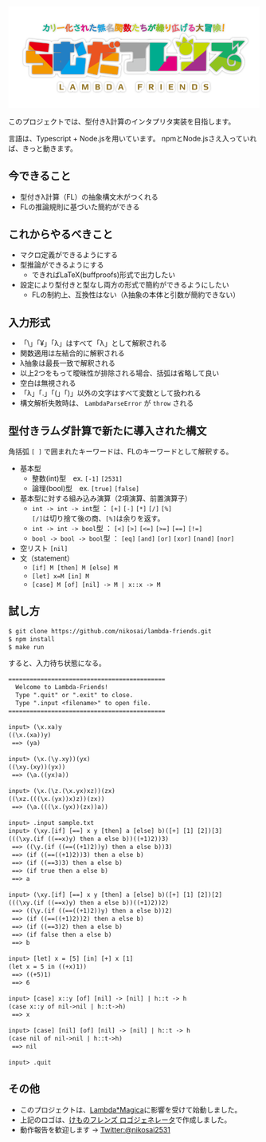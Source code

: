 ![らむだフレンズ](logo.png "らむだフレンズ")

このプロジェクトでは、型付きλ計算のインタプリタ実装を目指します。

言語は、Typescript + Node.jsを用いています。
npmとNode.jsさえ入っていれば、きっと動きます。

## 今できること
* 型付きλ計算（FL）の抽象構文木がつくれる
* FLの推論規則に基づいた簡約ができる

## これからやるべきこと
* マクロ定義ができるようにする
* 型推論ができるようにする
  + できればLaTeX(buffproofs)形式で出力したい
* 設定により型付きと型なし両方の形式で簡約ができるようにしたい
  + FLの制約上、互換性はない（λ抽象の本体と引数が簡約できない）

## 入力形式
* 「\」「¥」「λ」はすべて「λ」として解釈される
* 関数適用は左結合的に解釈される
* λ抽象は最長一致で解釈される
* 以上2つをもって曖昧性が排除される場合、括弧は省略して良い
* 空白は無視される
* 「λ」「.」「(」「)」以外の文字はすべて変数として扱われる
* 構文解析失敗時は、 `LambdaParseError` が `throw` される

## 型付きラムダ計算で新たに導入された構文
角括弧 `[ ]` で囲まれたキーワードは、FLのキーワードとして解釈する。
* 基本型
  + 整数(int)型　ex. `[-1]` `[2531]`
  + 論理(bool)型　ex. `[true]` `[false]`
* 基本型に対する組み込み演算（2項演算、前置演算子）
  + `int -> int -> int`型 ： `[+]` `[-]` `[*]` `[/]` `[%]`  
    `[/]`は切り捨て後の商、`[%]`は余りを返す。
  + `int -> int -> bool`型 ： `[<]` `[>]` `[<=]` `[>=]` `[==]` `[!=]`
  + `bool -> bool -> bool`型 ： `[eq]` `[and]` `[or]` `[xor]` `[nand]` `[nor]`
* 空リスト `[nil]`
* 文（statement）
  + `[if] M [then] M [else] M`
  + `[let] x=M [in] M`
  + `[case] M [of] [nil] -> M | x::x -> M`

## 試し方
```
$ git clone https://github.com/nikosai/lambda-friends.git
$ npm install
$ make run
```

すると、入力待ち状態になる。

```
============================================
  Welcome to Lambda-Friends!
  Type ".quit" or ".exit" to close.
  Type ".input <filename>" to open file.
============================================

input> (\x.xa)y
((\x.(xa))y)
 ==> (ya)

input> (\x.(\y.xy))(yx)
((\xy.(xy))(yx))
 ==> (\a.((yx)a))

input> (\x.(\z.(\x.yx)xz))(zx)
((\xz.(((\x.(yx))x)z))(zx))
 ==> (\a.(((\x.(yx))(zx))a))

input> .input sample.txt
input> (\xy.[if] [==] x y [then] a [else] b)([+] [1] [2])[3]
(((\xy.(if ((==x)y) then a else b))((+1)2))3)
 ==> ((\y.(if ((==((+1)2))y) then a else b))3)
 ==> (if ((==((+1)2))3) then a else b)
 ==> (if ((==3)3) then a else b)
 ==> (if true then a else b)
 ==> a

input> (\xy.[if] [==] x y [then] a [else] b)([+] [1] [2])[2]
(((\xy.(if ((==x)y) then a else b))((+1)2))2)
 ==> ((\y.(if ((==((+1)2))y) then a else b))2)
 ==> (if ((==((+1)2))2) then a else b)
 ==> (if ((==3)2) then a else b)
 ==> (if false then a else b)
 ==> b

input> [let] x = [5] [in] [+] x [1]
(let x = 5 in ((+x)1))
 ==> ((+5)1)
 ==> 6

input> [case] x::y [of] [nil] -> [nil] | h::t -> h
(case x::y of nil->nil | h::t->h)
 ==> x

input> [case] [nil] [of] [nil] -> [nil] | h::t -> h
(case nil of nil->nil | h::t->h)
 ==> nil

input> .quit
```

## その他
* このプロジェクトは、[Lambda*Magica](https://github.com/YuukiARIA/LambdaMagica)に影響を受けて始動しました。
* 上記のロゴは、[けものフレンズ ロゴジェネレータ](https://aratama.github.io/kemonogen/)で作成しました。
* 動作報告を歓迎します → [Twitter:@nikosai2531](https://twitter.com/nikosai2531)